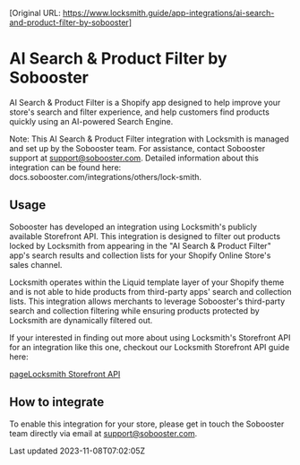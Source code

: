 [Original URL: https://www.locksmith.guide/app-integrations/ai-search-and-product-filter-by-sobooster]

# AI Search & Product Filter by Sobooster

AI Search & Product Filter is a Shopify app designed to help improve your store's search and filter experience, and help customers find products quickly using an AI-powered Search Engine.

Note: This AI Search & Product Filter integration with Locksmith is managed and set up by the Sobooster team. For assistance, contact Sobooster support at support@sobooster.com. Detailed information about this integration can be found here: docs.sobooster.com/integrations/others/lock-smith.

## Usage

Sobooster has developed an integration using Locksmith's publicly available Storefront API. This integration is designed to filter out products locked by Locksmith from appearing in the "AI Search & Product Filter" app's search results and collection lists for your Shopify Online Store's sales channel.

Locksmith operates within the Liquid template layer of your Shopify theme and is not able to hide products from third-party apps' search and collection lists. This integration allows merchants to leverage Sobooster's third-party search and collection filtering while ensuring products protected by Locksmith are dynamically filtered out.

If your interested in finding out more about using Locksmith's Storefront API for an integration like this one, checkout our Locksmith Storefront API guide here:

[pageLocksmith Storefront API](/developer-tools/locksmith-storefront-api)
## How to integrate

To enable this integration for your store, please get in touch the Sobooster team directly via email at support@sobooster.com.

Last updated 2023-11-08T07:02:05Z